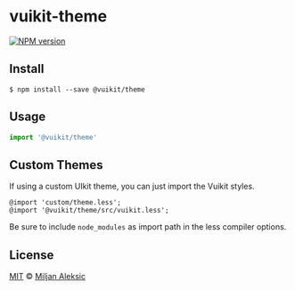 # vuikit-theme

[![NPM version](https://img.shields.io/npm/v/@vuikit/theme.svg?style=flat-square)](https://npmjs.org/package/@vuikit/theme)

## Install

```
$ npm install --save @vuikit/theme
```

## Usage

```js
import '@vuikit/theme'
```

## Custom Themes

If using a custom UIkit theme, you can just import the Vuikit styles.

```less
@import 'custom/theme.less';
@import '@vuikit/theme/src/vuikit.less';
```

Be sure to include `node_modules` as import path in the less compiler options.

## License

[MIT](./LICENSE) © [Miljan Aleksic](https://github.com/miljan-aleksic)
